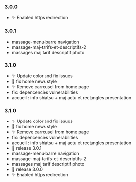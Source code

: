 
### 3.0.0
- :sparkles: Enabled https redirection

### 3.0.1
- massage-menu-barre navigation
- massage-maj-tarifs-et-descriptifs-2
- massages maj tarif descriptif photo

### 3.1.0

- :sparkles: Update color and fix issues
- :bug: fix home news style
- :sparkles: Remove carrousel from home page
- fix: depencencies vulnerabilities
- accueil : info shiatsu + maj actu et rectangles presentation 
### 3.1.0

- :sparkles: Update color and fix issues
- :bug: fix home news style
- :sparkles: Remove carrousel from home page
- fix: depencencies vulnerabilities
- accueil : info shiatsu + maj actu et rectangles presentation
- :bookmark: release 3.0.1
- massage-menu-barre navigation
- massage-maj-tarifs-et-descriptifs-2
- massages maj tarif descriptif photo
- :bookmark: release 3.0.0
- :sparkles: Enabled https redirection
